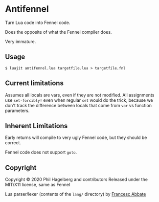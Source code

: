 # Antifennel

Turn Lua code into Fennel code.

Does the opposite of what the Fennel compiler does.

Very immature.

## Usage

    $ luajit antifennel.lua targetfile.lua > targetfile.fnl

## Current limitations

Assumes all locals are vars, even if they are not modified. All
assignments use `set-forcibly!` even when regular `set` would do the
trick, because we don't track the difference between locals that come
from `var` vs function parameters.

## Inherent Limitations

Early returns will compile to very ugly Fennel code, but they should
be correct.

Fennel code does not support `goto`.

## Copyright

Copyright © 2020 Phil Hagelberg and contributors
Released under the MIT/X11 license, same as Fennel

Lua parser/lexer (contents of the `lang/` directory) 
by [Francesc Abbate](https://github.com/franko/luajit-lang-toolkit)
